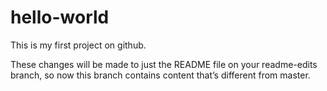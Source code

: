 # hello-world
This is my first project on github.

These changes will be made to just the README file on your readme-edits branch, so now this branch contains content that’s different from master.
